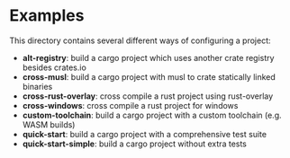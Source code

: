 # Examples

This directory contains several different ways of configuring a project:

* **alt-registry**: build a cargo project which uses another crate registry
  besides crates.io
* **cross-musl**: build a cargo project with musl to crate statically linked
  binaries
* **cross-rust-overlay**: cross compile a rust project using rust-overlay
* **cross-windows**: cross compile a rust project for windows
* **custom-toolchain**: build a cargo project with a custom toolchain (e.g. WASM
  builds)
* **quick-start**: build a cargo project with a comprehensive test suite
* **quick-start-simple**: build a cargo project without extra tests
